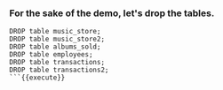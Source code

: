 ### For the sake of the demo, Iet's drop the tables. 

```
DROP table music_store;
DROP table music_store2;
DROP table albums_sold;
DROP table employees;
DROP table transactions;
DROP table transactions2;
```{{execute}}
